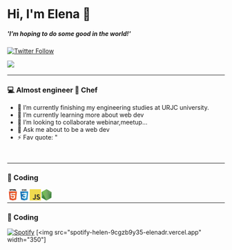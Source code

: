 # Hi, I'm Elena 🤙
##### 'I’m hoping to do some good in the world!'

[![Twitter Follow](https://img.shields.io/twitter/url?color=%231DA1F2&label=ElenaDR27&logo=twitter&logoColor=%231DA1F2&style=for-the-badge&url=https%3A%2F%2Ftwitter.com%2FElenadr27%2Fstatus%2F1403)](https://twitter.com/Elenadr27)

<img src="https://c.tenor.com/NhT7sjXfknYAAAAC/hello-welcome.gif">

---


### 💻 Almost engineer 🍪 Chef 

- 🔭 I’m currently finishing my engineering studies at URJC university.
- 🌱 I’m currently learning more about web dev
- 👯 I’m looking to collaborate webinar,meetup...
- 💬 Ask me about to be a web dev
- ⚡ Fav quote: "
<br>

---

### 🚀 Coding

<img align="left" alt="HTML5" width="26px" src="https://raw.githubusercontent.com/github/explore/80688e429a7d4ef2fca1e82350fe8e3517d3494d/topics/html/html.png" />

<img align="left" alt="CSS3" width="26px" src="https://raw.githubusercontent.com/github/explore/80688e429a7d4ef2fca1e82350fe8e3517d3494d/topics/css/css.png" />


<img align="left" alt="JavaScript" width="26px" src="https://raw.githubusercontent.com/github/explore/80688e429a7d4ef2fca1e82350fe8e3517d3494d/topics/javascript/javascript.png" />


<img align="left" alt="Node.js" width="26px" src="https://raw.githubusercontent.com/github/explore/80688e429a7d4ef2fca1e82350fe8e3517d3494d/topics/nodejs/nodejs.png" />

<br>

---

### 🚀 Coding

[![Spotify](https://novatorem.vercel.app/api/spotify-playing)](https://open.spotify.com/user/rw5o3tei2kndjy5j0wgqxp94d)
[<img src="spotify-helen-9cgzb9y35-elenadr.vercel.app" width="350"]

